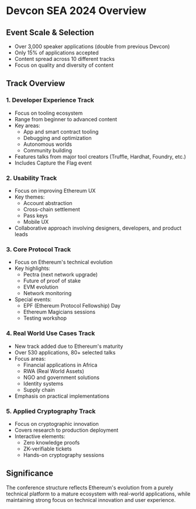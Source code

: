 # Devcon SEA 2024 Overview

## Event Scale & Selection
- Over 3,000 speaker applications (double from previous Devcon)
- Only 15% of applications accepted
- Content spread across 10 different tracks
- Focus on quality and diversity of content

## Track Overview

### 1. Developer Experience Track
- Focus on tooling ecosystem
- Range from beginner to advanced content
- Key areas:
  - App and smart contract tooling
  - Debugging and optimization
  - Autonomous worlds
  - Community building
- Features talks from major tool creators (Truffle, Hardhat, Foundry, etc.)
- Includes Capture the Flag event

### 2. Usability Track
- Focus on improving Ethereum UX
- Key themes:
  - Account abstraction
  - Cross-chain settlement
  - Pass keys
  - Mobile UX
- Collaborative approach involving designers, developers, and product leads

### 3. Core Protocol Track
- Focus on Ethereum's technical evolution
- Key highlights:
  - Pectra (next network upgrade)
  - Future of proof of stake
  - EVM evolution
  - Network monitoring
- Special events:
  - EPF (Ethereum Protocol Fellowship) Day
  - Ethereum Magicians sessions
  - Testing workshop

### 4. Real World Use Cases Track
- New track added due to Ethereum's maturity
- Over 530 applications, 80+ selected talks
- Focus areas:
  - Financial applications in Africa
  - RWA (Real World Assets)
  - NGO and government solutions
  - Identity systems
  - Supply chain
- Emphasis on practical implementations

### 5. Applied Cryptography Track
- Focus on cryptographic innovation
- Covers research to production deployment
- Interactive elements:
  - Zero knowledge proofs
  - ZK-verifiable tickets
  - Hands-on cryptography sessions

## Significance
The conference structure reflects Ethereum's evolution from a purely technical platform to a mature ecosystem with real-world applications, while maintaining strong focus on technical innovation and user experience. 